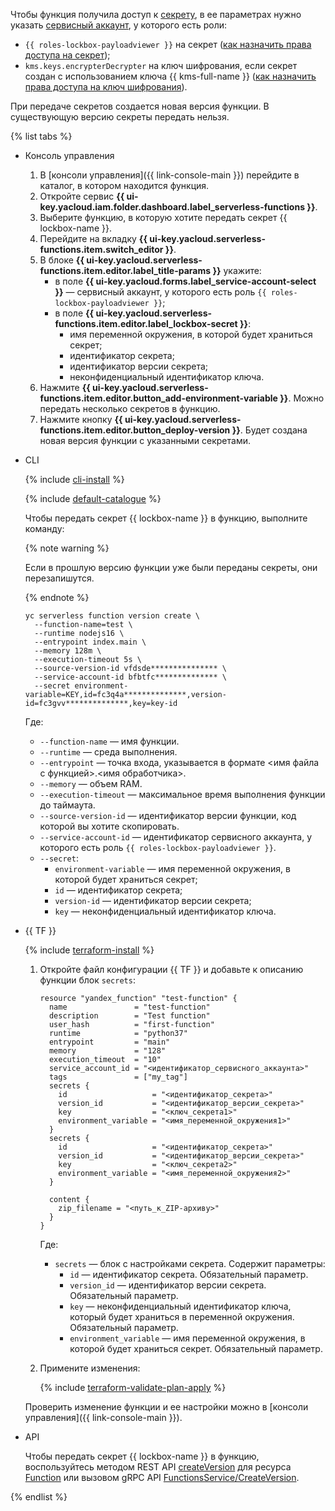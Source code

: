 Чтобы функция получила доступ к [секрету](../../lockbox/concepts/secret.md), в ее параметрах нужно указать [сервисный аккаунт](../../iam/concepts/users/service-accounts.md), у которого есть роли:
* `{{ roles-lockbox-payloadviewer }}` на секрет ([как назначить права доступа на секрет](../../lockbox/operations/secret-access.md));
* `kms.keys.encrypterDecrypter` на ключ шифрования, если секрет создан с использованием ключа {{ kms-full-name }} ([как назначить права доступа на ключ шифрования](../../kms/operations/key-access.md)).

При передаче секретов создается новая версия функции. В существующую версию секреты передать нельзя.

{% list tabs %}

- Консоль управления

    1. В [консоли управления]({{ link-console-main }}) перейдите в каталог, в котором находится функция.
    1. Откройте сервис **{{ ui-key.yacloud.iam.folder.dashboard.label_serverless-functions }}**.
    1. Выберите функцию, в которую хотите передать секрет {{ lockbox-name }}.
    1. Перейдите на вкладку **{{ ui-key.yacloud.serverless-functions.item.switch_editor }}**.
    1. В блоке **{{ ui-key.yacloud.serverless-functions.item.editor.label_title-params }}** укажите:
        * в поле **{{ ui-key.yacloud.forms.label_service-account-select }}** — сервисный аккаунт, у которого есть роль `{{ roles-lockbox-payloadviewer }}`;
        * в поле **{{ ui-key.yacloud.serverless-functions.item.editor.label_lockbox-secret }}**:
            * имя переменной окружения, в которой будет храниться секрет;
            * идентификатор секрета;
            * идентификатор версии секрета;
            * неконфиденциальный идентификатор ключа.
    1. Нажмите **{{ ui-key.yacloud.serverless-functions.item.editor.button_add-environment-variable }}**. Можно передать несколько секретов в функцию.
    1. Нажмите кнопку **{{ ui-key.yacloud.serverless-functions.item.editor.button_deploy-version }}**. Будет создана новая версия функции с указанными секретами.

- CLI

    {% include [cli-install](../cli-install.md) %}

    {% include [default-catalogue](../default-catalogue.md) %}

    Чтобы передать секрет {{ lockbox-name }} в функцию, выполните команду:

    {% note warning %}

    Если в прошлую версию функции уже были переданы секреты, они перезапишутся.

    {% endnote %}

    ```
    yc serverless function version create \
      --function-name=test \
      --runtime nodejs16 \
      --entrypoint index.main \
      --memory 128m \
      --execution-timeout 5s \
      --source-version-id vfdsde*************** \
      --service-account-id bfbtfc************** \
      --secret environment-variable=KEY,id=fc3q4a**************,version-id=fc3gvv**************,key=key-id
    ```

    Где:

    * `--function-name` — имя функции.
    * `--runtime` — среда выполнения.
    * `--entrypoint` — точка входа, указывается в формате <имя файла с функцией>.<имя обработчика>.
    * `--memory` — объем RAM.
    * `--execution-timeout` — максимальное время выполнения функции до таймаута.
    * `--source-version-id` — идентификатор версии функции, код которой вы хотите скопировать.
    * `--service-account-id` — идентификатор сервисного аккаунта, у которого есть роль `{{ roles-lockbox-payloadviewer }}`.
    * `--secret`:
        * `environment-variable` — имя переменной окружения, в которой будет храниться секрет;
        * `id` — идентификатор секрета;
        * `version-id` — идентификатор версии секрета;
        * `key` — неконфиденциальный идентификатор ключа.

- {{ TF }}

    {% include [terraform-install](../../_includes/terraform-install.md) %}

    1. Откройте файл конфигурации {{ TF }} и добавьте к описанию функции блок `secrets`:

        ```hcl
        resource "yandex_function" "test-function" {
          name               = "test-function"
          description        = "Test function"
          user_hash          = "first-function"
          runtime            = "python37"
          entrypoint         = "main"
          memory             = "128"
          execution_timeout  = "10"
          service_account_id = "<идентификатор_сервисного_аккаунта>"
          tags               = ["my_tag"]
          secrets {
            id                   = "<идентификатор_секрета>"
            version_id           = "<идентификатор_версии_секрета>"
            key                  = "<ключ_секрета1>"
            environment_variable = "<имя_переменной_окружения1>"
          }
          secrets {
            id                   = "<идентификатор_секрета>"
            version_id           = "<идентификатор_версии_секрета>"
            key                  = "<ключ_секрета2>"
            environment_variable = "<имя_переменной_окружения2>"
          }
          
          content {
            zip_filename = "<путь_к_ZIP-архиву>"
          }
        }
        ```

        Где:

        * `secrets` — блок с настройками секрета. Содержит параметры:
          * `id` — идентификатор секрета. Обязательный параметр.
          * `version_id` — идентификатор версии секрета. Обязательный параметр.
          * `key` — неконфиденциальный идентификатор ключа, который будет храниться в переменной окружения. Обязательный параметр.
          * `environment_variable` — имя переменной окружения, в которой будет храниться секрет. Обязательный параметр.

    1. Примените изменения:

        {% include [terraform-validate-plan-apply](../../_tutorials/terraform-validate-plan-apply.md) %}

    Проверить изменение функции и ее настройки можно в [консоли управления]({{ link-console-main }}).

- API

    Чтобы передать секрет {{ lockbox-name }} в функцию, воспользуйтесь методом REST API [createVersion](../../functions/functions/api-ref/Function/createVersion.md) для ресурса [Function](../../functions/functions/api-ref/Function/index.md) или вызовом gRPC API [FunctionsService/CreateVersion](../../functions/functions/api-ref/grpc/function_service.md#CreateVersion).

{% endlist %}